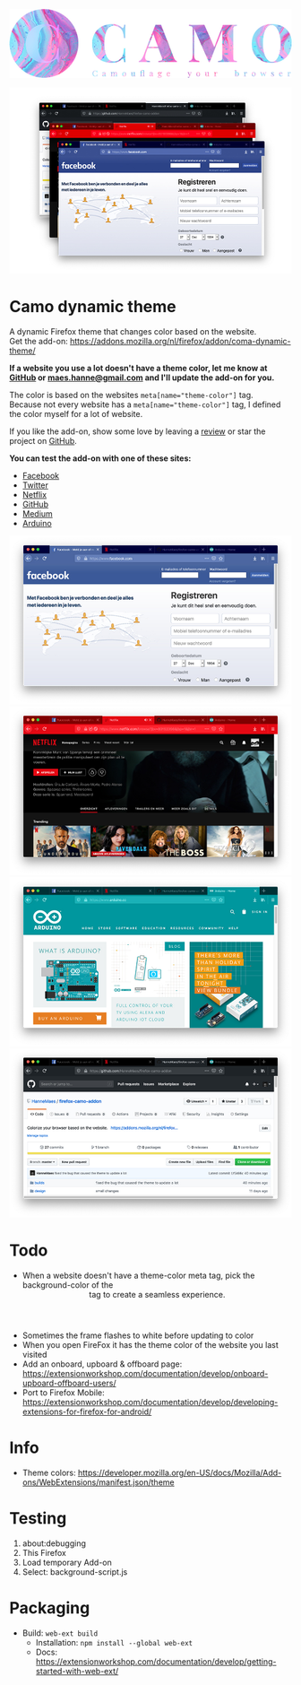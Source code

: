 ![Camo logo](design/logo-github-1000x245.jpg)

![Camo screenshots](design/screenshots-github-1000x657.jpg)

# Camo dynamic theme
A dynamic Firefox theme that changes color based on the website.<br>
Get the add-on: https://addons.mozilla.org/nl/firefox/addon/coma-dynamic-theme/

**If a website you use a lot doesn't have a theme color, let me know at [GitHub](https://github.com/HanneMaes/firefox-camo-addon) or maes.hanne@gmail.com and I'll update the add-on for you.**

The color is based on the websites `meta[name="theme-color"]` tag.<br>
Because not every website has a `meta[name="theme-color"]` tag, I defined the color myself for a lot of website. 

If you like the add-on, show some love by leaving a [review](https://addons.mozilla.org/nl/firefox/addon/coma-dynamic-theme/) or star the project on [GitHub](https://github.com/HanneMaes/firefox-camo-addon).

**You can test the add-on with one of these sites:**
- [Facebook](https://www.facebook.com/)
- [Twitter](https://twitter.com/)
- [Netflix](https://www.netflix.com/)
- [GitHub](https://github.com/)
- [Medium](https://medium.com/)
- [Arduino](https://www.arduino.cc/)

![Facebook screenshot](design/screenshots/screenshot-facebook-github-1000x599.jpg)
![Netflix screenshot](design/screenshots/screenshot-netflix-github-1000x599.jpg)
![Arduino screenshot](design/screenshots/screenshot-arduino-github-1000x599.jpg)
![Github screenshot](design/screenshots/screenshot-github-github-1000x599.jpg)

# Todo
- When a website doesn't have a theme-color meta tag, pick the background-color of the <header> tag to create a seamless experience.
- Sometimes the frame flashes to white before updating to color
- When you open FireFox it has the theme color of the website you last visited
- Add an onboard, upboard & offboard page: https://extensionworkshop.com/documentation/develop/onboard-upboard-offboard-users/
- Port to Firefox Mobile: https://extensionworkshop.com/documentation/develop/developing-extensions-for-firefox-for-android/

<!--
# Build with
- Chroma.js a javaScript library for all kinds of color manipulations: https://github.com/gka/chroma.js
-->

# Info
- Theme colors: https://developer.mozilla.org/en-US/docs/Mozilla/Add-ons/WebExtensions/manifest.json/theme

# Testing
1. about:debugging
2. This Firefox
3. Load temporary Add-on
3. Select: background-script.js

# Packaging
- Build: `web-ext build`
  - Installation: `npm install --global web-ext`
  - Docs: https://extensionworkshop.com/documentation/develop/getting-started-with-web-ext/
